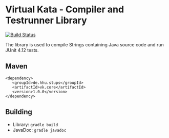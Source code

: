 # Virtual Kata - Compiler and Testrunner Library

[![Build Status](https://travis-ci.org/bendisposto/virtual-kata-lib.svg?branch=master)](https://travis-ci.org/bendisposto/virtual-kata-lib)

The library is used to compile Strings containing Java source code and run   JUnit 4.12 tests.

## Maven
    <dependency>
       <groupId>de.hhu.stups</groupId>
       <artifactId>vk.core</artifactId>
       <version>1.0.0</version>
    </dependency>

## Building

- Library: ```gradle build```
- JavaDoc: ```gradle javadoc```

